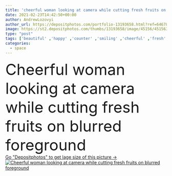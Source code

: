 ```yaml
---
title: 'cheerful woman looking at camera while cutting fresh fruits on blurred foreground'
date: 2021-02-23T14:42:50+00:00
author: AndrewLozovyi
author_url: https://depositphotos.com/portfolio-13193658.html?ref=64678756
image: https://st2.depositphotos.com/thumbs/13193658/image/45156/451563582/api_thumb_450.jpg?forcejpeg=true
type: "post"
tags: ['beautiful' ,'happy' ,'counter' ,'smiling' ,'cheerful' ,'fresh' ,'morning' ,'caucasian' ,'natural' ,'raw' ,'knife' ,'food' ,'kitchen' ,'preparation' ,'diet' ,'apple' ,'juicy' ,'breakfast' ,'recipe' ,'electric' ,'drink' ,'ripe' ,'cut' ,'nutrition' ,'cook' ,'prepare' ,'emotion' ,'blur' ,'home' ,'beverage' ,'woman' ,'lifestyle' ,'indoors' ,'ingredients' ,'grapefruit' ,'lemon' ,'fruits' ,'appliance' ,'blender' ,'detox' ,'looking at camera' ,'cutting board' ,'Healthy Eating' ,'copy space' ,'one person' ,'young adult' ,'chopping board' ,'Kiwi Fruit' ]
categories: 
  - space
---
```

<div aling="center">
            <font size="60"> Cheerful woman looking at camera while cutting fresh fruits on blurred foreground</font>   
</div>
<div>
    <a href='https://depositphotos.com/451563582/stock-photo-cheerful-woman-looking-camera-while.html?ref=64678756' target=_blank > Go "Depositphotos" to get lage size of this picture ->
        <img href='https://depositphotos.com/451563582/stock-photo-cheerful-woman-looking-camera-while.html?ref=64678756' src='https://st2.depositphotos.com/13193658/45156/i/950/depositphotos_451563582-stock-photo-cheerful-woman-looking-camera-while.jpg?forcejpeg=true' alt='Cheerful woman looking at camera while cutting fresh fruits on blurred foreground' >
    </a>
</div>
